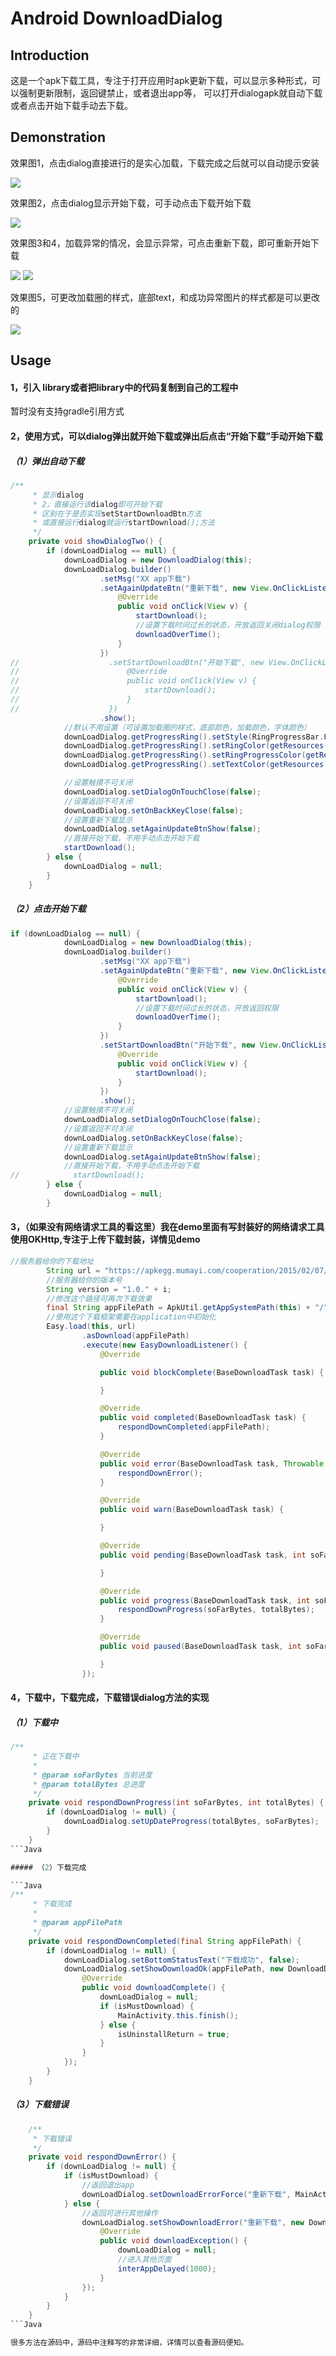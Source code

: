 Android DownloadDialog
==
Introduction
--
这是一个apk下载工具，专注于打开应用时apk更新下载，可以显示多种形式，可以强制更新限制，返回键禁止，或者退出app等，
可以打开dialogapk就自动下载或者点击开始下载手动去下载。

Demonstration
--
效果图1，点击dialog直接进行的是实心加载，下载完成之后就可以自动提示安装

![](https://github.com/Arthurshen98/DownloadDialog/blob/master/gif/download_1.gif) 

效果图2，点击dialog显示开始下载，可手动点击下载开始下载

![](https://github.com/Arthurshen98/DownloadDialog/blob/master/gif/download_2.gif) 

效果图3和4，加载异常的情况，会显示异常，可点击重新下载，即可重新开始下载

![](https://github.com/Arthurshen98/DownloadDialog/blob/master/gif/download_4.gif) 
![](https://github.com/Arthurshen98/DownloadDialog/blob/master/gif/download_5.gif) 

效果图5，可更改加载圈的样式，底部text，和成功异常图片的样式都是可以更改的

![](https://github.com/Arthurshen98/DownloadDialog/blob/master/gif/download_8.gif)

Usage
--
#### 1，引入 library或者把library中的代码复制到自己的工程中

暂时没有支持gradle引用方式

#### 2，使用方式，可以dialog弹出就开始下载或弹出后点击“开始下载”手动开始下载

##### （1）弹出自动下载

```Java
/**
     * 显示dialog
     * 2，直接运行该dialog即可开始下载
     * 区别在于是否实现setStartDownloadBtn方法
     * 或直接运行dialog就运行startDownload();方法
     */
    private void showDialogTwo() {
        if (downLoadDialog == null) {
            downLoadDialog = new DownloadDialog(this);
            downLoadDialog.builder()
                    .setMsg("XX app下载")
                    .setAgainUpdateBtn("重新下载", new View.OnClickListener() {
                        @Override
                        public void onClick(View v) {
                            startDownload();
                            //设置下载时间过长的状态，开放返回关闭dialog权限
                            downloadOverTime();
                        }
                    })
//                    .setStartDownloadBtn("开始下载", new View.OnClickListener() {
//                        @Override
//                        public void onClick(View v) {
//                            startDownload();
//                        }
//                    })
                    .show();
            //默认不用设置（可设置加载圈的样式，底部颜色，加载颜色，字体颜色）
            downLoadDialog.getProgressRing().setStyle(RingProgressBar.FILL);
            downLoadDialog.getProgressRing().setRingColor(getResources().getColor(R.color.colorPrimary));
            downLoadDialog.getProgressRing().setRingProgressColor(getResources().getColor(R.color.colorPrimary));
            downLoadDialog.getProgressRing().setTextColor(getResources().getColor(R.color.colorPrimary));

            //设置触摸不可关闭
            downLoadDialog.setDialogOnTouchClose(false);
            //设置返回不可关闭
            downLoadDialog.setOnBackKeyClose(false);
            //设置重新下载显示
            downLoadDialog.setAgainUpdateBtnShow(false);
            //直接开始下载，不用手动点击开始下载
            startDownload();
        } else {
            downLoadDialog = null;
        }
    }
```

##### （2）点击开始下载

```Java
if (downLoadDialog == null) {
            downLoadDialog = new DownloadDialog(this);
            downLoadDialog.builder()
                    .setMsg("XX app下载")
                    .setAgainUpdateBtn("重新下载", new View.OnClickListener() {
                        @Override
                        public void onClick(View v) {
                            startDownload();
                            //设置下载时间过长的状态，开放返回权限
                            downloadOverTime();
                        }
                    })
                    .setStartDownloadBtn("开始下载", new View.OnClickListener() {
                        @Override
                        public void onClick(View v) {
                            startDownload();
                        }
                    })
                    .show();
            //设置触摸不可关闭
            downLoadDialog.setDialogOnTouchClose(false);
            //设置返回不可关闭
            downLoadDialog.setOnBackKeyClose(false);
            //设置重新下载显示
            downLoadDialog.setAgainUpdateBtnShow(false);
            //直接开始下载，不用手动点击开始下载
//            startDownload();
        } else {
            downLoadDialog = null;
        }
```

#### 3，（如果没有网络请求工具的看这里）我在demo里面有写封装好的网络请求工具使用OKHttp,专注于上传下载封装，详情见demo

```Java
//服务器给你的下载地址
        String url = "https://apkegg.mumayi.com/cooperation/2015/02/07/91/916451/qihuanshejiFantaShooting_V2.21_mumayi_8c478.apk";
        //服务器给你的版本号
        String version = "1.0." + i;
        //修改这个路径可再次下载效果
        final String appFilePath = ApkUtil.getAppSystemPath(this) + "/" + "xx_app_13" + version + ".apk";
        //使用这个下载框架需要在application中初始化
        Easy.load(this, url)
                .asDownload(appFilePath)
                .execute(new EasyDownloadListener() {
                    @Override

                    public void blockComplete(BaseDownloadTask task) {

                    }

                    @Override
                    public void completed(BaseDownloadTask task) {
                        respondDownCompleted(appFilePath);
                    }

                    @Override
                    public void error(BaseDownloadTask task, Throwable e) {
                        respondDownError();
                    }

                    @Override
                    public void warn(BaseDownloadTask task) {

                    }

                    @Override
                    public void pending(BaseDownloadTask task, int soFarBytes, int totalBytes) {

                    }

                    @Override
                    public void progress(BaseDownloadTask task, int soFarBytes, int totalBytes) {
                        respondDownProgress(soFarBytes, totalBytes);
                    }

                    @Override
                    public void paused(BaseDownloadTask task, int soFarBytes, int totalBytes) {

                    }
                });
```

#### 4，下载中，下载完成，下载错误dialog方法的实现

##### （1）下载中

```Java
/**
     * 正在下载中
     *
     * @param soFarBytes 当前进度
     * @param totalBytes 总进度
     */
    private void respondDownProgress(int soFarBytes, int totalBytes) {
        if (downLoadDialog != null) {
            downLoadDialog.setUpDateProgress(totalBytes, soFarBytes);
        }
    }
```Java

##### （2）下载完成

```Java
/**
     * 下载完成
     *
     * @param appFilePath
     */
    private void respondDownCompleted(final String appFilePath) {
        if (downLoadDialog != null) {
            downLoadDialog.setBottomStatusText("下载成功", false);
            downLoadDialog.setShowDownloadOk(appFilePath, new DownloadDialog.DownloadAllComplete() {
                @Override
                public void downloadComplete() {
                    downLoadDialog = null;
                    if (isMustDownload) {
                        MainActivity.this.finish();
                    } else {
                        isUninstallReturn = true;
                    }
                }
            });
        }
    }
```

##### （3）下载错误

```Java
    /**
     * 下载错误
     */
    private void respondDownError() {
        if (downLoadDialog != null) {
            if (isMustDownload) {
                //返回退出app
                downLoadDialog.setDownloadErrorForce("重新下载", MainActivity.this);
            } else {
                //返回可进行其他操作
                downLoadDialog.setShowDownloadError("重新下载", new DownloadDialog.DownloadException() {
                    @Override
                    public void downloadException() {
                        downLoadDialog = null;
                        //进入其他页面
                        interAppDelayed(1000);
                    }
                });
            }
        }
    }
```Java

很多方法在源码中，源码中注释写的非常详细，详情可以查看源码便知。
